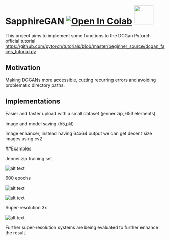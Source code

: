 #   SapphireGAN                      [![Open In Colab](https://colab.research.google.com/assets/colab-badge.svg)](https://colab.research.google.com/github/FabioRovai/SapphireGAN/blob/main/SapphireGAN.ipynb) <img src="https://media.giphy.com/media/ie8wWVDkrH6dvsy4Zn/giphy.gif" width="60" height="60"/>




This project aims to implement some functions to the DCGan Pytorch official tutorial https://github.com/pytorch/tutorials/blob/master/beginner_source/dcgan_faces_tutorial.py


## Motivation

Making DCGANs more accessible, cutting recurring errors and avoiding problematic directory paths.


## Implementations

Easier and faster upload with a small dataset (jenner.zip, 653 elements)

Image and model saving (h5,pkl)

Image enhancer, instead having 64x64 output we can get decent size images using cv2


##Examples

Jenner.zip training set


![alt text](https://i.ibb.co/GpkpYCB/download-3.png)


600 epochs

![alt text](https://i.ibb.co/3p4g0Pj/download-2.png)



![alt text](https://i.ibb.co/GtJ458d/image-00000.png)


Super-resolution 3x

![alt text](https://i.ibb.co/bb5Jc4V/6724cd15-5597-4e1b-a57d-6e80ac9c7dd0.png)


Further super-resolution systems are being evaluated to further enhance the result.




